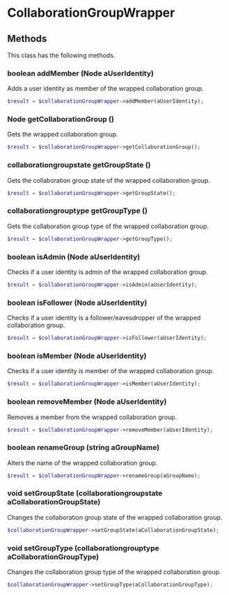 # CollaborationGroupWrapper


## Methods
This class has the following methods.


### boolean addMember (Node aUserIdentity)
Adds a user identity as member of the wrapped collaboration group.

```php
$result = $collaborationGroupWrapper->addMember(aUserIdentity);
```


### Node getCollaborationGroup ()
Gets the wrapped collaboration group.

```php
$result = $collaborationGroupWrapper->getCollaborationGroup();
```


### collaborationgroupstate getGroupState ()
Gets the collaboration group state of the wrapped collaboration group.

```php
$result = $collaborationGroupWrapper->getGroupState();
```


### collaborationgrouptype getGroupType ()
Gets the collaboration group type of the wrapped collaboration group.

```php
$result = $collaborationGroupWrapper->getGroupType();
```


### boolean isAdmin (Node aUserIdentity)
Checks if a user identity is admin of the wrapped collaboration group.

```php
$result = $collaborationGroupWrapper->isAdmin(aUserIdentity);
```


### boolean isFollower (Node aUserIdentity)
Checks if a user identity is a follower/eavesdropper of the wrapped collaboration group.

```php
$result = $collaborationGroupWrapper->isFollower(aUserIdentity);
```


### boolean isMember (Node aUserIdentity)
Checks if a user identity is member of the wrapped collaboration group.

```php
$result = $collaborationGroupWrapper->isMember(aUserIdentity);
```


### boolean removeMember (Node aUserIdentity)
Removes a member from the wrapped collaboration group.

```php
$result = $collaborationGroupWrapper->removeMember(aUserIdentity);
```


### boolean renameGroup (string aGroupName)
Alters the name of the wrapped collaboration group.

```php
$result = $collaborationGroupWrapper->renameGroup(aGroupName);
```


### void setGroupState (collaborationgroupstate aCollaborationGroupState)
Changes the collaboration group state of the wrapped collaboration group.

```php
$collaborationGroupWrapper->setGroupState(aCollaborationGroupState);
```


### void setGroupType (collaborationgrouptype aCollaborationGroupType)
Changes the collaboration group type of the wrapped collaboration group.

```php
$collaborationGroupWrapper->setGroupType(aCollaborationGroupType);
```

